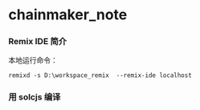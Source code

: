 # chainmaker_note

### Remix IDE 简介

本地运行命令：
```
remixd -s D:\workspace_remix  --remix-ide localhost  
```

### 用 solcjs 编译

